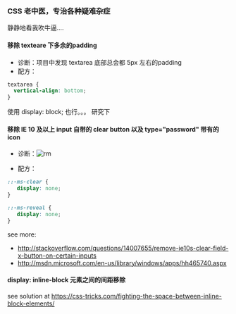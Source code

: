 ### CSS 老中医，专治各种疑难杂症

静静地看我吹牛逼....

#### 移除 texteare 下多余的padding

- 诊断：项目中发现 textarea 底部总会都 5px 左右的padding
- 配方：

```css
textarea {
  vertical-align: bottom;
}
```

使用 display: block; 也行。。。 研究下

#### 移除 IE 10 及以上 input 自带的 clear button 以及 type="password" 带有的 icon

- 诊断：![rm](https://cloud.githubusercontent.com/assets/6628666/9102004/3c4d6cb2-3c20-11e5-9c6f-613e71d992bc.png)

- 配方：

```css
::-ms-clear {
   display: none;
}

::-ms-reveal {
   display: none;
}
```

see more:
- http://stackoverflow.com/questions/14007655/remove-ie10s-clear-field-x-button-on-certain-inputs
- http://msdn.microsoft.com/en-us/library/windows/apps/hh465740.aspx

#### display: inline-block 元素之间的间距移除

see solution at https://css-tricks.com/fighting-the-space-between-inline-block-elements/